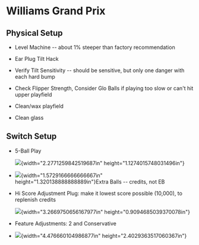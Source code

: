 # Williams Grand Prix

## Physical Setup

-   Level Machine -- about 1% steeper than factory recommendation

-   Ear Plug Tilt Hack

-   Verify Tilt Sensitivity -- should be sensitive, but only one danger with each hard bump

-   Check Flipper Strength, Consider Glo Balls if playing too slow or can't hit upper playfield

-   Clean/wax playfield

-   Clean glass

## Switch Setup

-   5-Ball Play

    ![](media/image1.png){width="2.2771259842519687in" height="1.1274015748031496in"}

-   ![](media/image2.png){width="1.5729166666666667in" height="1.320138888888889in"}Extra Balls -- credits, not EB

-   Hi Score Adjustment Plug: make it lowest score possible (10,000), to replenish credits

    ![](media/image3.png){width="3.2669750656167977in" height="0.9094685039370078in"}

-   Feature Adjustments: 2 and Conservative

-   ![](media/image4.png){width="4.476660104986877in" height="2.4029363517060367in"}
